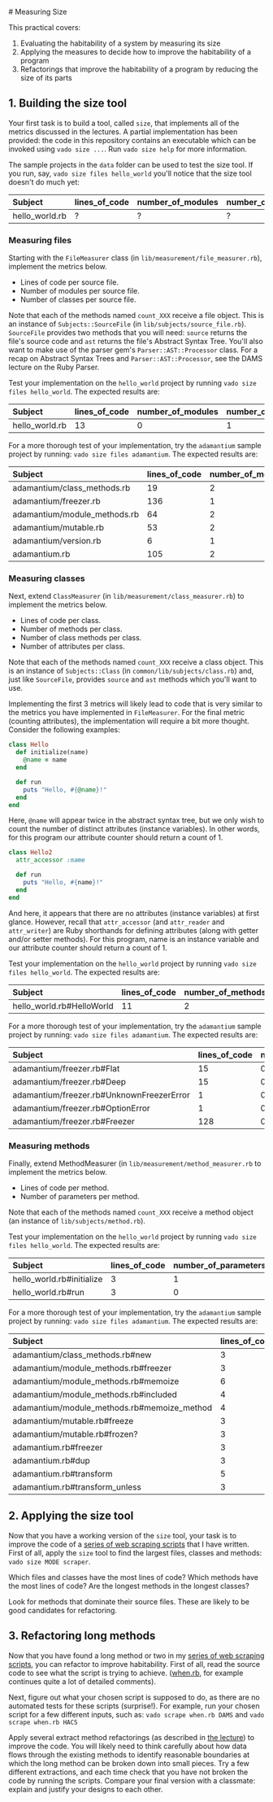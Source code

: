 # Measuring Size

This practical covers:

1. Evaluating the habitability of a system by measuring its size
2. Applying the measures to decide how to improve the habitability of a program
3. Refactorings that improve the habitability of a program by reducing the size of its parts

## 1. Building the size tool

Your first task is to build a tool, called `size`, that implements all of the metrics discussed in the lectures. A partial implementation has been provided: the code in this repository contains an executable which can be invoked using `vado size ...`. Run `vado size help` for more information.

The sample projects in the `data` folder can be used to test the size tool. If you run, say, `vado size files hello_world` you'll notice that the size tool doesn't do much yet:

| Subject        | lines_of_code | number_of_modules | number_of_classes |
| :------------- | :------------ | :---------------- | :---------------- |
| hello_world.rb | ?             | ?                 | ?                 |

### Measuring files

Starting with the `FileMeasurer` class (in `lib/measurement/file_measurer.rb`), implement the metrics below.

* Lines of code per source file.
* Number of modules per source file.
* Number of classes per source file.

Note that each of the methods named `count_XXX` receive a file object. This is an instance of `Subjects::SourceFile` (in `lib/subjects/source_file.rb`). `SourceFile` provides two methods that you will need: `source` returns the file's source code and `ast` returns the file's Abstract Syntax Tree. You'll also want to make use of the parser gem's `Parser::AST::Processor` class. For a recap on Abstract Syntax Trees and `Parser::AST::Processor`, see the DAMS lecture on the Ruby Parser.

Test your implementation on the `hello_world` project by running `vado size files hello_world`. The expected results are:

| Subject        | lines_of_code | number_of_modules | number_of_classes |
| :------------- | :------------ | :---------------- | :---------------- |
| hello_world.rb | 13            | 0                 | 1                 |

For a more thorough test of your implementation, try the `adamantium` sample project by running: `vado size files adamantium`. The expected results are:

| Subject                      | lines_of_code | number_of_modules | number_of_classes |
| :--------------------------- | :------------ | :---------------- | :---------------- |
| adamantium/class_methods.rb  | 19            | 2                 | 0                 |
| adamantium/freezer.rb        | 136           | 1                 | 5                 |
| adamantium/module_methods.rb | 64            | 2                 | 0                 |
| adamantium/mutable.rb        | 53            | 2                 | 0                 |
| adamantium/version.rb        | 6             | 1                 | 0                 |
| adamantium.rb                | 105           | 2                 | 0                 |


### Measuring classes

Next, extend `ClassMeasurer` (in `lib/measurement/class_measurer.rb`) to implement the metrics below.

* Lines of code per class.
* Number of methods per class.
* Number of class methods per class.
* Number of attributes per class.

Note that each of the methods named `count_XXX` receive a class object. This is an instance of `Subjects::Class` (in `common/lib/subjects/class.rb`) and, just like `SourceFile`, provides `source` and `ast` methods which you'll want to use.

Implementing the first 3 metrics will likely lead to code that is very similar to the metrics you have implemented in `FileMeasurer`. For the final metric (counting attributes), the implementation will require a bit more thought. Consider the following examples:

```ruby
class Hello
  def initialize(name)
    @name = name
  end

  def run
    puts "Hello, #{@name}!"
  end
end
```

Here, `@name` will appear twice in the abstract syntax tree, but we only wish to count the number of distinct attributes (instance variables). In other words, for this program our attribute counter should return a count of 1.

```ruby
class Hello2
  attr_accessor :name

  def run
    puts "Hello, #{name}!"
  end
end
```

And here, it appears that there are no attributes (instance variables) at first glance. However, recall that `attr_accessor` (and `attr_reader` and `attr_writer`) are Ruby shorthands for defining attributes (along with getter and/or setter methods). For this program, name is an instance variable and our attribute counter should return a count of 1.

Test your implementation on the `hello_world` project by running `vado size files hello_world`. The expected results are:

| Subject                   | lines_of_code | number_of_methods | number_of_class_methods | number_of_attribtutes |
| :------------------------ | :------------ | :---------------- | :---------------------- | :-------------------- |
| hello_world.rb#HelloWorld | 11            | 2                 | 0                       | 1                     |


For a more thorough test of your implementation, try the `adamantium` sample project by running: `vado size files adamantium`. The expected results are:

| Subject                                   | lines_of_code | number_of_methods | number_of_class_methods | number_of_attribtutes |
| :---------------------------------------- | :------------ | :---------------- | :---------------------- | :-------------------- |
| adamantium/freezer.rb#Flat                | 15            | 0                 | 1                       | 0                     |
| adamantium/freezer.rb#Deep                | 15            | 0                 | 1                       | 0                     |
| adamantium/freezer.rb#UnknownFreezerError | 1             | 0                 | 0                       | 0                     |
| adamantium/freezer.rb#OptionError         | 1             | 0                 | 0                       | 0                     |
| adamantium/freezer.rb#Freezer             | 128           | 0                 | 6                       | 1                     |


### Measuring methods

Finally, extend MethodMeasurer (in `lib/measurement/method_measurer.rb` to implement the metrics below.

* Lines of code per method.
* Number of parameters per method.

Note that each of the methods named `count_XXX` receive a method object (an instance of `lib/subjects/method.rb`).

Test your implementation on the `hello_world` project by running `vado size files hello_world`. The expected results are:

| Subject                   | lines_of_code | number_of_parameters |
| :------------------------ | :------------ | :------------------- |
| hello_world.rb#initialize | 3             | 1                    |
| hello_world.rb#run        | 3             | 0                    |


For a more thorough test of your implementation, try the `adamantium` sample project by running: `vado size files adamantium`. The expected results are:

| Subject                                     | lines_of_code | number_of_parameters |
| :------------------------------------------ | :------------ | :------------------- |
| adamantium/class_methods.rb#new             | 3             | 1                    |
| adamantium/module_methods.rb#freezer        | 3             | 0                    |
| adamantium/module_methods.rb#memoize        | 6             | 1                    |
| adamantium/module_methods.rb#included       | 4             | 1                    |
| adamantium/module_methods.rb#memoize_method | 4             | 2                    |
| adamantium/mutable.rb#freeze                | 3             | 0                    |
| adamantium/mutable.rb#frozen?               | 3             | 0                    |
| adamantium.rb#freezer                       | 3             | 0                    |
| adamantium.rb#dup                           | 3             | 0                    |
| adamantium.rb#transform                     | 5             | 1                    |
| adamantium.rb#transform_unless              | 3             | 2                    |


## 2. Applying the size tool

Now that you have a working version of the `size` tool, your task is to improve the code of a [series of web scraping scripts](../../data/scraper) that I have written. First of all, apply the `size` tool to find the largest files, classes and methods: `vado size MODE scraper`.

Which files and classes have the most lines of code? Which methods have the most lines of code? Are the longest methods in the longest classes?

Look for methods that dominate their source files. These are likely to be good candidates for refactoring.


## 3. Refactoring long methods

Now that you have found a long method or two in my [series of web scraping scripts](../../data/scraper), you can refactor to improve habitability. First of all, read the source code to see what the script is trying to achieve. ([when.rb](../../data/scraper/when.rb), for example continues quite a lot of detailed comments).

Next, figure out what your chosen script is supposed to do, as there are no automated tests for these scripts (surprise!). For example, run your chosen script for a few different inputs, such as: `vado scrape when.rb DAMS` and `vado scrape when.rb HACS`

Apply several extract method refactorings (as described in [the lecture](http://dams.flippd.it/videos/11)) to improve the code. You will likely need to think carefully about how data flows through the existing methods to identify reasonable boundaries at which the long method can be broken down into small pieces. Try a few different extractions, and each time check that you have not broken the code by running the scripts. Compare your final version with a classmate: explain and justify your designs to each other.
